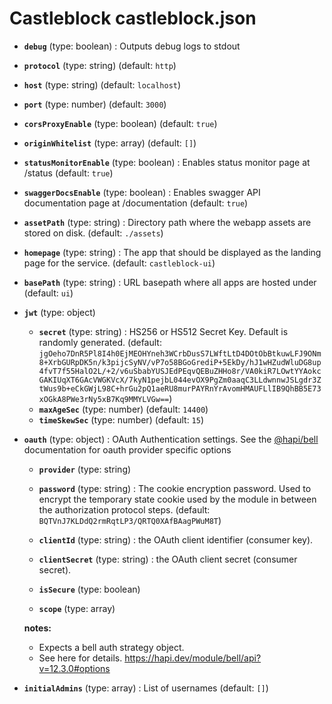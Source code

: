 # Castleblock castleblock.json

- **`debug`** (type: boolean) : Outputs debug logs to stdout

- **`protocol`** (type: string)
  (default: `http`)
- **`host`** (type: string)
  (default: `localhost`)
- **`port`** (type: number)
  (default: `3000`)
- **`corsProxyEnable`** (type: boolean)
  (default: `true`)
- **`originWhitelist`** (type: array)
  (default: `[]`)

- **`statusMonitorEnable`** (type: boolean) : Enables status monitor page at /status
  (default: `true`)
- **`swaggerDocsEnable`** (type: boolean) : Enables swagger API documentation page at /documentation
  (default: `true`)
- **`assetPath`** (type: string) : Directory path where the webapp assets are stored on disk.
  (default: `./assets`)
- **`homepage`** (type: string) : The app that should be displayed as the landing page for the service.
  (default: `castleblock-ui`)
- **`basePath`** (type: string) : URL basepath where all apps are hosted under
  (default: `ui`)
- **`jwt`** (type: object)

  - **`secret`** (type: string) : HS256 or HS512 Secret Key. Default is randomly generated.
    (default: `jgOeho7DnR5Pl8I4h0EjMEOHYneh3WCrbDusS7LWftLtD4DOtObBtkuwLFJ9ONm8+XrbGURpDK5n/k3pijcSyNV/vP7o58BGoGrediP+5EkDy/hJ1wHZudWluDG8up4fvT7f55HalO2L/+2/v6uSbabYUSJEdPEqvQEBuZHHo8r/VA0kiR7LOwtYYAokcGAKIUqXT6GAcVWGKVcX/7kyN1pejbL044evOX9PgZm0aaqC3LLdwnnwJSLgdr3ZtWus9b+eCkGWjL98C+hrGu2pQ1aeRU8murPAYRnYrAvomHMAUFLlIB9QhBB5E73xOGkA8PWe3rNy5xB7Kq9MMYLVGw==`)
  - **`maxAgeSec`** (type: number)
    (default: `14400`)
  - **`timeSkewSec`** (type: number)
    (default: `15`)

- **`oauth`** (type: object) : OAuth Authentication settings. See the [@hapi/bell](https://hapi.dev/module/bell/api?v=12.3.0#options) documentation for oauth provider specific options

  - **`provider`** (type: string)

  - **`password`** (type: string) : The cookie encryption password. Used to encrypt the temporary state cookie used by the module in between the authorization protocol steps.
    (default: `BQTVnJ7KLDdQ2rmRqtLP3/QRTQ0XAfBAagPWuM8T`)
  - **`clientId`** (type: string) : the OAuth client identifier (consumer key).

  - **`clientSecret`** (type: string) : the OAuth client secret (consumer secret).

  - **`isSecure`** (type: boolean)

  - **`scope`** (type: array)

  **notes:**

  - Expects a bell auth strategy object.
  - See here for details. https://hapi.dev/module/bell/api?v=12.3.0#options

- **`initialAdmins`** (type: array) : List of usernames
  (default: `[]`)
